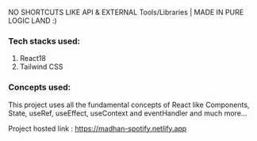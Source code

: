 NO SHORTCUTS LIKE API & EXTERNAL Tools/Libraries | 
MADE IN PURE LOGIC LAND :)

### Tech stacks used:

1. React18
2. Tailwind CSS


### Concepts used:

This project uses all the fundamental concepts of
React like Components, State, useRef, useEffect, useContext and eventHandler and much more...

Project hosted link : https://madhan-spotify.netlify.app
